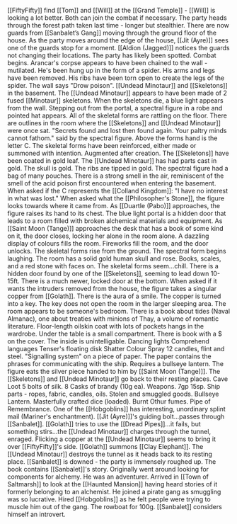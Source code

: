 [[FiftyFifty]] find [[Tom]] and [[Will]] at the [[Grand Temple]] - [[Will]] is looking a lot better. Both can join the combat if necessary.
The party heads through the forest path taken last time - longer but stealthier.
There are now guards from [[Sanbalet’s Gang]] moving through the ground floor of the house.
As the party moves around the edge of the house, [[Jit (Ayre)]] sees one of the guards stop for a moment. [[Aldion (Jagged)]] notices the guards not changing their locations. The party has likely been spotted.
Combat begins.
Arancar's corpse appears to have been chained to the wall - mutilated. He's been hung up in the form of a spider. His arms and legs have been removed. His ribs have been torn open to create the legs of the spider. The wall says "Drow poison".
[[Undead Minotaur]] and [[Skeletons]] in the basement.
The [[Undead Minotaur]] appears to have been made of 2 fused [[Minotaur]] skeletons.
When the skeletons die, a blue light appears from the wall.
Stepping out from the portal, a spectral figure in a robe and pointed hat appears.
All of the skeletal forms are rattling on the floor.
There are outlines in the room where the [[Skeletons]] and [[Undead Minotaur]] were once sat.
"Secrets found and lost then found again. Your paltry minds cannot fathom." said by the spectral figure.
Above the forms hand is the letter C.
The skeletal forms have been reinforced, either made or summoned with intention. Augmented after creation.
The [[Skeletons]] have been coated in gold leaf.
The [[Undead Minotaur]] has had parts cast in gold. The skull is gold. The ribs are tipped in gold.
The spectral figure had a bag of many pouches.
There is a strong smell in the air, reminiscent of the smell of the acid poison first encountered when entering the basement.
When asked if the C represents the [[Colland Kingdom]]: "I have no interest in what was lost."
When asked what the [[Philosopher's Stone]], the figure looks towards where it came from.
As [[Duartle (Pabo)]] approaches, the figure raises its hand to its chest.
The blue light portal is a hidden door that leads to a room filled with broken alchemical materials and equipment.
As [[Saint Moon (Tange)]] approaches the desk that has a book of some kind on it, the door closes, locking her alone in the room alone.
A dazzling display of colours fills the room. Fireworks fill the room, and the door unlocks. The skeletal forms rise from the ground.
The spectral form begins laughing.
The room has a solid gold human skull and rose. Books, scales, and a red stone with faces on.
The skeletal forms seem...chill.
There is a hidden door found by one of the [[Skeletons]], seeming to lead down 10-15ft. There is a much newer, locked door at the bottom.
When asked if it wants the intruders removed from the house, the figure takes a singular copper from [[Golath]]. There is the aura of a smile. The copper is turned into a key.
The key does not open the room in the larger sleeping area.
The room appears to be someone's bedroom.
	There is a book about tides (Naval Almanac), one about treaties with minions of Thay, a volume of romantic literature.
	Floor-length oilskin coat with lots of pockets hangs in the wardrobe.
	Under the table is a small compartment. There is book with a $ on the cover. The inside is unintelligable.
		Dancing lights
		Comprehend languages
		Tenser's floating disk
		Shatter
		Colour Spray
	12 candles, flint and steel. "Signalling system" on a piece of paper. The paper contains the phrases for communicating with the ship. Requires a bullseye lantern.
The figure eats the silver piece handed to him by [[Saint Moon (Tange)]].
The [[Skeletons]] and [[Undead Minotaur]] go back to their resting places.
Cave Loot
	5 bolts of silk.
	8 Casks of brandy (10g ea).
	Weapons.
	7gp 15sp.
	Ship parts - ropes, fabric, candles, oils.
	Stolen and smuggled goods.
	Bullseye Lantern.
	Masterfully crafted dice (loaded).
	Burnt Othur fumes.
	Pipe of Remembrance.
One of the [[Hobgoblins]] has interesting, unordinary splint mail (Mariner's enchantment).
[[Jit (Ayre)]]'s guiding bolt...passes through [[Sanbalet]].
[[Golath]] tries to use the [[Dread Pipes]]...it fails, but something stirs...the [[Undead Minotaur]] charges through the tunnel, enraged.
Flicking a copper at the [[Undead Minotaur]] seems to bring it over [[FiftyFifty]]'s side.
[[Golath]] summons [[Clay Elephant]].
The [[Undead Minotaur]] destroys the tunnel as it heads back to its resting place.
[[Sanbalet]] is downed - the party is immensely roughed up.
The book contains [[Sanbalet]]'s story.
Originally went around looking for components for alchemy. He was an adventurer.
Arrived in [[Town of Saltmarsh]] to look at the [[Haunted Mansion]] having heard stories of it formerly belonging to an alchemist.
He joined a pirate gang as smuggling was so lucrative.
Hired [[Hobgoblins]] as he felt people were trying to muscle him out of the gang.
The rowboat for 100g.
[[Sanbalet]] considers himself an introvert.
